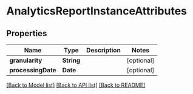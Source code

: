 # AnalyticsReportInstanceAttributes

## Properties
Name | Type | Description | Notes
------------ | ------------- | ------------- | -------------
**granularity** | **String** |  | [optional] 
**processingDate** | **Date** |  | [optional] 

[[Back to Model list]](../README.md#documentation-for-models) [[Back to API list]](../README.md#documentation-for-api-endpoints) [[Back to README]](../README.md)



